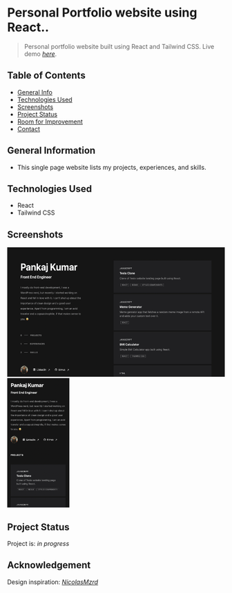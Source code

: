 # Personal Portfolio website using React..
> Personal portfolio website built using React and Tailwind CSS.
> Live demo [_here_](https://ipankajkumar.com/). 

## Table of Contents
* [General Info](#general-information)
* [Technologies Used](#technologies-used)
* [Screenshots](#screenshots) <!-- * [Setup](#setup) -->
* [Project Status](#project-status)
* [Room for Improvement](#acknowledgement)
* [Contact](#contact)


## General Information
- This single page website lists my projects, experiences, and skills.

## Technologies Used
- React
- Tailwind CSS


## Screenshots
<img src="https://github.com/iPankajKr/portfolio-react/blob/master/screenshots/desktop-preview.png?raw=true" alt="Desktop" height="300px"> <img src="https://github.com/iPankajKr/portfolio-react/blob/master/screenshots/phone-preview.png?raw=true" alt="Phone" height="300px">


<!-- ## Setup
- Clone this repository to your local machine
- Run `npm install`
- Run `npm start` to launch the web app
 -->

## Project Status
Project is: _in progress_


## Acknowledgement
Design inspiration: [_NicolasMzrd_](https://dribbble.com/NicolasMzrd)



